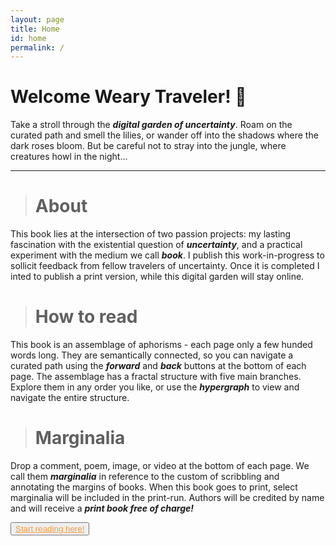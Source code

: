 ```yaml
---
layout: page
title: Home
id: home
permalink: /
---
```


# Welcome Weary Traveler! 🌱


Take a stroll through the ***digital garden of uncertainty***. Roam on the curated path and smell the lilies, or wander off into the shadows where the dark roses bloom. But be careful not to stray into the jungle, where creatures howl in the night...

<hr>

> # About
This book lies at the intersection of two passion projects: my lasting fascination with the existential question of ***uncertainty***, and a practical experiment with the medium we call ***book***. I publish this work-in-progress to sollicit feedback from fellow travelers of uncertainty. Once it is completed I inted to publish a print version, while this digital garden will stay online.

> # How to read 
This book is an assemblage of aphorisms - each page only a few hunded words long. They are semantically connected, so you can navigate a curated path using the ***forward*** and ***back*** buttons at the bottom of each page. The assemblage has a fractal structure with five main branches. Explore them in any order you like, or use the ***hypergraph*** to view and navigate the entire structure. 

> # Marginalia
Drop a comment, poem, image, or video at the bottom of each page. We call them ***marginalia*** in reference to the custom of scribbling and annotating the margins of books. When this book goes to print, select marginalia will be included in the print-run. Authors will be credited by name and will receive a ***print book free of charge!***

<button type="button"><a href="/origin-story" style="color: #f5993d">Start reading here!</a></button>

<style>
  .wrapper {
    max-width: 46em;
  }
</style>
